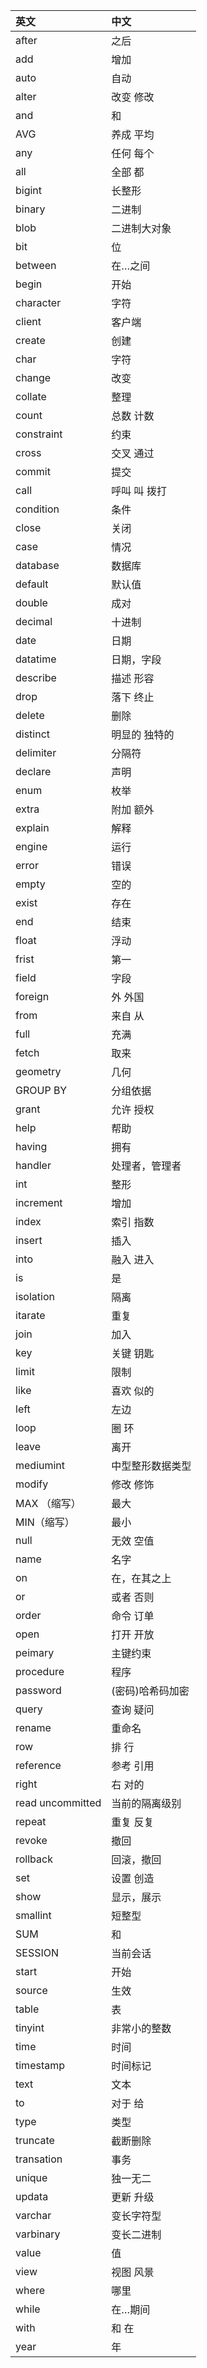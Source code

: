 | 英文 	| 中文 |
| :--- | :--- |
| after  |  之后 |
| add  |  增加 |
| auto  |  自动  |
| alter  |  改变 修改  |
| and  |  和  |
| AVG  |  养成 平均  |
| any  |  任何 每个  |
| all  |  全部 都  |
| bigint  |  长整形  |
| binary  |  二进制  |
|blob  |  二进制大对象  |
| bit  |  位  |
| between  |  在…之间  |
| begin  |  开始  |
| character  |  字符  |
| client  |  客户端  |
| create  |  创建  |
| char  |  字符  |
| change  |  改变  |
| collate  |  整理  |
| count  |  总数 计数  |
| constraint  |  约束  |
| cross  |  交叉 通过  |
| commit  |  提交  |
| call  |  呼叫 叫 拨打  |
| condition  |  条件  |
| close  |  关闭  |
| case  |  情况  |
| database  |  数据库  |
| default  |  默认值  |
| double  |  成对  |
| decimal  |  十进制  |
| date  |  日期  |
| datatime  |  日期，字段  |
| describe  |  描述 形容  |
| drop  |  落下 终止&nbsp;  |
| delete  |  删除  |
| distinct  |  明显的 独特的  |
| delimiter  |  分隔符  |
| declare  |  声明  |
| enum  |  枚举  |
| extra  |  附加 额外  |
| explain  |  解释  |
| engine  |  运行  |
| error  |  错误  |
| empty  |  空的  |
| exist  |  存在  |
| end  |  结束  |
| float  |  浮动  |
| frist  |  第一  |
| field  |  字段  |
| foreign  |  外 外国  |
| from  |  来自 从  |
| full  |  充满  |
| fetch  |  取来  |
| geometry  |  几何  |
| GROUP BY  |  分组依据  |
| grant  |  允许 授权  |
| help  |  帮助  |
| having  |  拥有  |
| handler  |  处理者，管理者  |
| int  |  整形  |
| increment  |  增加  |
| index  |  索引 指数  |
| insert  |  插入  |
| into  |  融入 进入  |
| is  |  是  |
| isolation  |  隔离  |
| itarate  |  重复  |
| join  |  加入  |
| key  |  关键 钥匙  |
| limit  |  限制  |
| like  |  喜欢 似的  |
| left  |  左边  |
| loop  |  圈 环  |
| leave  |  离开  |
| mediumint  |  中型整形数据类型  |
| modify  |  修改 修饰  |
| MAX  （缩写）|  最大  |
| MIN（缩写）  |  最小  |
| null  |  无效 空值  |
| name  |  名字  |
| on  |  在，在其之上  |
| or  |  或者 否则  |
| order  |  命令 订单  |
| open  |  打开 开放  |
| peimary  |  主键约束  |
| procedure  |  程序  |
| password  |  (密码)哈希码加密  |
| query  |  查询 疑问  |
| rename  |  重命名  |
| row  |  排 行  |
| reference  |  参考 引用  |
| right  |  右 对的  |
| read uncommitted  |  当前的隔离级别  |
| repeat  |  重复 反复  |
| revoke  |  撤回  |
| rollback  |  回滚，撤回  |
| set  |  设置 创造  |
| show  |  显示，展示  |
| smallint  |  短整型  |
| SUM  |  和  |
| SESSION  |  当前会话  |
| start  |  开始  |
| source  |  生效  |
| table  |  表  |
| tinyint  |  非常小的整数  |
| time  |  时间  |
| timestamp  |  时间标记  |
| text  |  文本  |
| to  |  对于 给  |
| type  |  类型  |
| truncate  |  截断删除  |
| transation  |  事务  |
| unique  |  独一无二  |
| updata  |  更新 升级  |
| varchar  |  变长字符型  |
| varbinary  |  变长二进制  |
| value  |  值  |
| view  |  视图 风景  |
| where  |  哪里  |
| while  |  在…期间  |
| with  |  和 在  |
| year  |  年 |